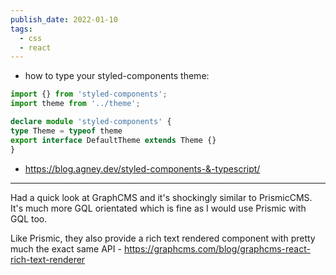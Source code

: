 ```yaml
---
publish_date: 2022-01-10
tags:
  - css
  - react
---
```

- how to type your styled-components theme:
 ```ts
import {} from 'styled-components';
import theme from '../theme';

declare module 'styled-components' {
 type Theme = typeof theme
 export interface DefaultTheme extends Theme {}
}
 ``` 
	
- https://blog.agney.dev/styled-components-&-typescript/

---

Had a quick look at GraphCMS and it's shockingly similar to PrismicCMS. It's much more GQL orientated which is fine as I would use Prismic with GQL too. 

Like Prismic, they also provide a rich text rendered component with pretty much the exact same API - https://graphcms.com/blog/graphcms-react-rich-text-renderer
